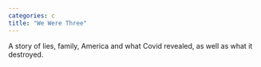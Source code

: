 ```yaml
---
categories: c
title: "We Were Three"
---
```

A story of lies, family, America and what Covid revealed, as well as what it destroyed.